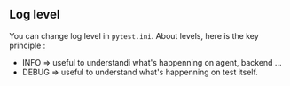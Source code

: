 ## Log level

You can change log level in `pytest.ini`. About levels, here is the key principle :

* INFO => useful to understandi what's happenning on agent, backend ...
* DEBUG => useful to understand what's happenning on test itself.